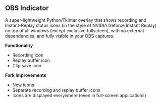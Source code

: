 OBS Indicator
-
A super-lightweight Python/Tkinter overlay that shows recording and Instant-Replay status icons (in the style of NVIDIA Geforce Instant Replay) on top of all windows (except exclusive fullscreen), with no external dependencies, and fully visible in your OBS captures.

**Functionality**
* Recording icon
* Replay buffer icon
* Clip save icon

**Fork Improvements**
* New icons
* Separate recording and replay buffer icons
* Icons are displayed everywhere (even in full-screen applications)
